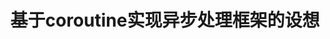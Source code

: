 ---
title: 基于coroutine实现异步处理框架的设想
layout: post
categories: [coroutine]
tags: [coroutine]
description: coroutine实现异步处理框架
---